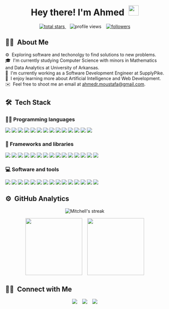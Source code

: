  <h1 align="center">
  Hey there! I'm Ahmed&nbsp
 <img src="https://media.giphy.com/media/hvRJCLFzcasrR4ia7z/giphy.gif" width="32">
 </h1>

<p align="center">
  <a href="https://github.com/a-mufasa?tab=repositories&sort=stargazers">
    <img alt="total stars" title="Total stars on GitHub" src="https://custom-icon-badges.demolab.com/github/stars/a-mufasa?color=55960c&style=for-the-badge&labelColor=488207&logo=star"/>
  </a>
  &nbsp;&nbsp;
  <a>
   <img alt="profile views" title="Profile views" src="https://komarev.com/ghpvc/?username=a-mufasa&style=for-the-badge&color=red"/>
  </a>
  &nbsp;&nbsp;
  <a href="https://github.com/a-mufasa?tab=followers">
    <img alt="followers" title="Follow me on Github" src="https://custom-icon-badges.demolab.com/github/followers/a-mufasa?color=236ad3&labelColor=1155ba&style=for-the-badge&logo=person-add&label=Follow&logoColor=white"/>
  </a>
 </p>

## 🕵️‍♂️ &nbsp;About Me

⚙ &nbsp;Exploring software and techonolgy to find solutions to new problems.\
🎓 &nbsp;I'm currently studying Computer Science with minors in Mathematics and Data Analytics at University of Arkansas.\
💼 &nbsp;I'm currently working as a Software Development Engineer at SupplyPike.\
🌱 &nbsp;I enjoy learning more about Artificial Intelligence and Web Development.\
✉️ &nbsp;Feel free to shoot me an email at ahmedr.moustafa@gmail.com.

## 🛠 &nbsp;Tech Stack

### 👨‍💻 Programming languages
<p>
  <a><img src="https://img.shields.io/badge/Jupyter-F37626.svg?logo=Jupyter&logoColor=white"/></a>
  <a><img src="https://img.shields.io/badge/C++-%2300599C.svg?logo=c%2B%2B&logoColor=white"/></a>
  <a><img src="https://img.shields.io/badge/Python-3670A0?logo=python&logoColor=ffdd54"/></a>
  <a><img src="https://img.shields.io/badge/R-%23276DC3.svg?logo=r&logoColor=white"/></a>
  <a><img src="https://img.shields.io/badge/TypeScript-%23007ACC.svg?logo=typescript&logoColor=white"/></a>
  <a><img src="https://img.shields.io/badge/CSS-1572B6.svg?logo=css3&logoColor=white"></a>
  <a><img src="https://img.shields.io/badge/HTML-E34F26.svg?logo=html5&logoColor=white"></a>
  <a><img src="https://custom-icon-badges.demolab.com/badge/Java-007396.svg?logo=java&logoColor=white"></a>
  <a><img src="https://img.shields.io/badge/JavaScript-F7DF1E.svg?logo=javascript&logoColor=black"></a>
  <a><img src="https://custom-icon-badges.demolab.com/badge/SQL-025E8C.svg?logo=database&logoColor=white"></a>
  <a><img src="https://img.shields.io/badge/LaTeX-008080.svg?logo=LaTeX&logoColor=white"></a>
  <a><img src="https://img.shields.io/badge/Node.js-43853D.svg?logo=node.js&logoColor=white"/></a>
  <a><img src="https://img.shields.io/badge/Markdown-%23000000.svg?logo=markdown&logoColor=white"/></a>
  <a><img src="https://img.shields.io/badge/Dart-%230175C2.svg?logo=dart&logoColor=white"/></a>
</p>
  
### 🧰 Frameworks and libraries
<p>
  <a><img src="https://img.shields.io/badge/React-20232a.svg?logo=react&logoColor=%2361DAFB"/></a>
  <a><img src="https://img.shields.io/badge/NumPy-013243.svg?logo=numpy&logoColor=white"/></a>
  <a><img src="https://img.shields.io/badge/Bootstrap-7952B3.svg?logo=bootstrap&logoColor=white"/></a>
  <a><img src="https://img.shields.io/badge/Flutter-%2302569B.svg?logo=Flutter&logoColor=white"/></a>
  <a><img src="https://img.shields.io/badge/jQuery-%230769AD.svg?logo=jquery&logoColor=white"/></a>
  <a><img src="https://img.shields.io/badge/MUI-%230081CB.svg?logo=mui&logoColor=white"/></a>
  <a><img src="https://img.shields.io/badge/ROS-%230A0FF9.svg?logo=ros&logoColor=white"/></a>
  <a><img src="https://img.shields.io/badge/Redux-%23593d88.svg?logo=redux&logoColor=white"/></a>
  <a><img src="https://img.shields.io/badge/TailwindCSS-%2338B2AC.svg?logo=tailwind-css&logoColor=white"/></a>
  <a><img src="https://img.shields.io/badge/Postgres-%23316192.svg?logo=postgresql&logoColor=white"/></a>
  <a><img src="https://img.shields.io/badge/Keras-%23D00000.svg?logo=Keras&logoColor=white"/></a>
  <a><img src="https://img.shields.io/badge/Matplotlib-%23ffffff.svg?logo=Matplotlib&logoColor=black"/></a>
  <a><img src="https://img.shields.io/badge/Pandas-%23150458.svg?logo=pandas&logoColor=white"/></a>
  <a><img src="https://img.shields.io/badge/scikit--learn-%23F7931E.svg?logo=scikit-learn&logoColor=white"/></a>
  <a><img src="https://img.shields.io/badge/TensorFlow-%23FF6F00.svg?logo=TensorFlow&logoColor=white"/></a>
</p>

### 💻 Software and tools
<p>
  <a><img src="https://img.shields.io/badge/-Discord-5865F2.svg?logo=discord&logoColor=white"/></a>
  <a><img src="https://img.shields.io/badge/Git-F05033.svg?logo=git&logoColor=white"/></a>
  <a><img src="https://img.shields.io/badge/GitHub-%23121011.svg?logo=github&logoColor=white"/></a>
  <a><img src="https://img.shields.io/badge/-Stack%20Overflow-FE7A16?logo=stack-overflow&logoColor=white"/></a>
  <a><img src="https://img.shields.io/badge/Visual%20Studio%20Code-0078d7.svg?logo=visual-studio-code&logoColor=white"/></a>
  <a><img src="https://img.shields.io/badge/Docker-%230db7ed.svg?logo=docker&logoColor=white"/></a>
  <a><img src="https://img.shields.io/badge/ESLint-4B3263?logo=eslint&logoColor=white"/></a>
  <a><img src="https://img.shields.io/badge/Kubernetes-%23326ce5.svg?logo=kubernetes&logoColor=white"/></a>
  <a><img src="https://img.shields.io/badge/Jira-%230A0FFF.svg?logo=jira&logoColor=white"/></a>
  <a><img src="https://img.shields.io/badge/Trello-%23026AA7.svg?logo=Trello&logoColor=white"/></a>
  <a><img src="https://img.shields.io/badge/Postman-FF6C37?logo=postman&logoColor=white"/></a>
  <a><img src="https://img.shields.io/badge/Slack-4A154B?logo=slack&logoColor=white"/></a>
  <a><img src="https://img.shields.io/badge/Sentry-362F5E?logo=sentry&logoColor=white"/></a>
  <a><img src="https://img.shields.io/badge/AWS-%23FF9900.svg?logo=amazon-aws&logoColor=white"/></a>
  <a><img src="https://img.shields.io/badge/Amazon S3-438a25?logo=amazons3&logoColor=white"/></a>
</p>

## ⚙️ &nbsp;GitHub Analytics

<p align="center">
    <img title="🔥 Get streak stats for your profile at git.io/streak-stats" alt="Mitchell's streak" src="https://streak-stats.demolab.com/?user=a-mufasa&theme=dark"/>
</p>
<p align="center">
  <img height="180em" src="https://github-readme-stats-eight-theta.vercel.app/api?username=a-mufasa&show_icons=true&theme=dark&include_all_commits=true&count_private=true"/>
&nbsp;&nbsp;
  <img height="180em" src="https://github-readme-stats-eight-theta.vercel.app/api/top-langs/?username=a-mufasa&layout=compact&langs_count=8&theme=dark"/>
</p>

## 🤝🏻 &nbsp;Connect with Me

<p align="center">
  <a href="https://www.linkedin.com/in/ahmed-r-moustafa/"><img src="https://img.shields.io/badge/-Ahmed%20Moustafa-0077B5?style=flat&logo=Linkedin&logoColor=white"/></a>
  &nbsp;&nbsp;
  <a href="mailto:ahmedr.moustafa@gmail.com"><img src="https://img.shields.io/badge/-ahmedr.moustafa@gmail.com-D14836?style=flat&logo=Gmail&logoColor=white"/></a>
  &nbsp;&nbsp;
  <a href="https://www.instagram.com/_kingtut/"><img src="https://img.shields.io/badge/-@_kingtut-E4405F?style=flat&logo=Instagram&logoColor=white"/></a>
</p>
